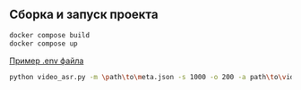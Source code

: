 ﻿## Сборка и запуск проекта

```bash
docker compose build
docker compose up
```

[Пример .env файла](src/example.env)


```bash
python video_asr.py -m \path\to\meta.json -s 1000 -o 200 -a path\to\video_dir -e path\to\.env
```